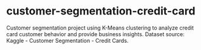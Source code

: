 # customer-segmentation-credit-card
Customer segmentation project using K-Means clustering to analyze credit card customer behavior and provide business insights.   Dataset source: Kaggle - Customer Segmentation - Credit Cards.
